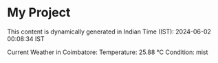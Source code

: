 # My Project

This content is dynamically generated in Indian Time (IST): 2024-06-02 00:08:34 IST


Current Weather in Coimbatore:
Temperature: 25.88 °C
Condition: mist
